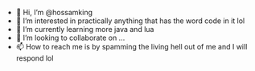 - 👋 Hi, I’m @hossamking
- 👀 I’m interested in practically anything that has the word code in it lol
- 🌱 I’m currently learning more java and lua
- 💞️ I’m looking to collaborate on ...
- 📫 How to reach me is by spamming the living hell out of me and I will respond lol

<!---
hossamking/hossamking is a ✨ special ✨ repository because its `README.md` (this file) appears on your GitHub profile.
You can click the Preview link to take a look at your changes.
--->
